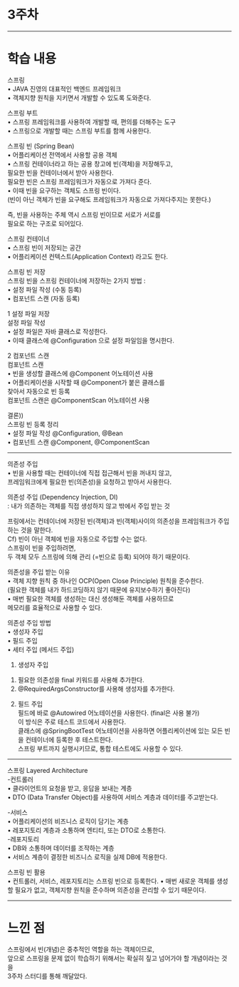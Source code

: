 # 3주차
---
# 학습 내용
스프링<br>
• JAVA 진영의 대표적인 백엔드 프레임워크<br>
• 객체지향 원칙을 지키면서 개발할 수 있도록 도와준다.<br>

스프링 부트<br>
• 스프링 프레임워크를 사용하여 개발할 때, 편의를 더해주는 도구<br>
• 스프링으로 개발할 때는 스프링 부트를 함께 사용한다.<br>

스프링 빈 (Spring Bean)<br>
• 어플리케이션 전역에서 사용할 공용 객체<br>
• 스프링 컨테이너라고 하는 공용 창고에 빈(객체)을 저장해두고,<br>
필요한 빈을 컨테이너에서 받아 사용한다.<br>
필요한 빈은 스프링 프레임워크가 자동으로 가져다 준다.<br>
• 이때 빈을 요구하는 객체도 스프링 빈이다.<br>
(빈이 아닌 객체가 빈을 요구해도 프레임워크가 자동으로 가져다주지는 못한다.)<br>

즉, 빈을 사용하는 주체 역시 스프링 빈이므로 서로가 서로를<br>
필요로 하는 구조로 되어있다.<br>

스프링 컨테이너<br>
• 스프링 빈이 저장되는 공간<br>
• 어플리케이션 컨텍스트(Application Context) 라고도 한다.<br>

스프링 빈 저장<br>
스프링 빈을 스프링 컨테이너에 저장하는 2가지 방법 : <br>
• 설정 파일 작성 (수동 등록)<br>
• 컴포넌트 스캔 (자동 등록)<br>

1 설정 파일 저장<br>
설정 파일 작성<br>
• 설정 파일은 자바 클래스로 작성한다.<br>
• 이때 클래스에 @Configuration 으로 설정 파일임을 명시한다.<br>

2 컴포넌트 스캔<br>
컴포넌트 스캔<br>
• 빈을 생성할 클래스에 @Component 어노테이션 사용<br>
• 어플리케이션을 시작할 때 @Component가 붙은 클래스를<br>
찾아서 자동으로 빈 등록<br>
컴포넌트 스캔은 @ComponentScan 어노테이션 사용<br>

결론))<br>
스프링 빈 등록 정리<br>
• 설정 파일 작성 @Configuration, @Bean<br>
• 컴포넌트 스캔 @Component, @ComponentScan<br>

---
의존성 주입<br>
• 빈을 사용할 때는 컨테이너에 직접 접근해서 빈을 꺼내지 않고,<br>
프레임워크에게 필요한 빈(의존성)을 요청하고 받아서 사용한다.<br>

의존성 주입 (Dependency Injection, DI)<br>
: 내가 의존하는 객체를 직접 생성하지 않고 밖에서 주입 받는 것<br>

프링에서는 컨테이너에 저장된 빈(객체)과 빈(객체)사이의 의존성을 프레임워크가 주입하는 것을 말한다.<br>
Cf) 빈이 아닌 객체에 빈을 자동으로 주입할 수는 없다.<br>
스프링이 빈을 주입하려면,<br>
두 객체 모두 스프링에 의해 관리 (=빈으로 등록) 되어야 하기 때문이다.<br>

의존성을 주입 받는 이유<br>
• 객체 지향 원칙 중 하나인 OCP(Open Close Principle) 원칙을 준수한다.<br>
(필요한 객체를 내가 하드코딩하지 않기 때문에 유지보수하기 좋아진다)<br>
• 매번 필요한 객체를 생성하는 대신 생성해둔 객체를 사용하므로<br>
메모리를 효율적으로 사용할 수 있다.<br>

의존성 주입 방법<br>
• 생성자 주입<br>
• 필드 주입<br>
• 세터 주입 (메서드 주입)<br>

1) 생성자 주입<br>
1. 필요한 의존성을 final 키워드를 사용해 추가한다.<br>
2. @RequiredArgsConstructor를 사용해 생성자를 추가한다.<br>

2) 필드 주입<br>
필드에 바로 @Autowired 어노테이션을 사용한다. (final은 사용 불가)<br>
이 방식은 주로 테스트 코드에서 사용한다.<br>
클래스에 @SpringBootTest 어노테이션을 사용하면 어플리케이션에 있는 모든 빈을 컨테이너에 등록한 후 테스트한다.<br>
스프링 부트까지 실행시키므로, 통합 테스트에도 사용할 수 있다.<br>

---
스프링 Layered Architecture<br>
-컨트롤러<br>
• 클라이언트의 요청을 받고, 응답을 보내는 계층<br>
• DTO (Data Transfer Object)를 사용하여 서비스 계층과 데이터를 주고받는다.<br>

-서비스<br>
• 어플리케이션의 비즈니스 로직이 담기는 계층<br>
• 레포지토리 계층과 소통하며 엔티티, 또는 DTO로 소통한다.<br>
-레포지토리<br>
• DB와 소통하며 데이터를 조작하는 계층<br>
• 서비스 계층이 결정한 비즈니스 로직을 실제 DB에 적용한다.<br>

스프링 빈 활용<br>
• 컨트롤러, 서비스, 레포지토리는 스프링 빈으로 등록한다.
• 매번 새로운 객체를 생성할 필요가 없고, 객체지향 원칙을 준수하며 의존성을 관리할 수 있기 때문이다.<br>

---
# 느낀 점
스프링에서 빈(개념)은 중추적인 역할을 하는 객체이므로,<br>
앞으로 스프링을 문제 없이 학습하기 위해서는 확실히 짚고 넘어가야 할 개념이라는 것을<br>
3주차 스터디를 통해 깨달았다.
